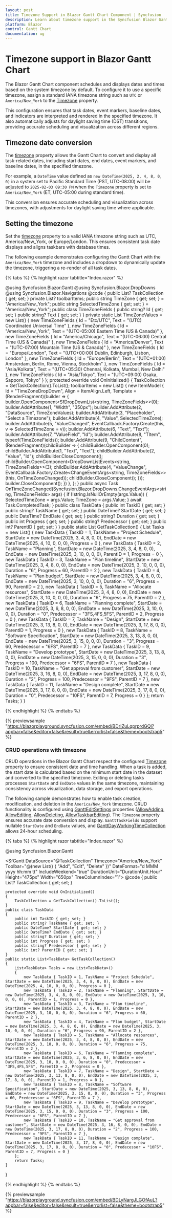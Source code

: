 ```yaml
---
layout: post
title: Timezone Support in Blazor Gantt Chart Component | Syncfusion
description: Learn about timezone support in the Syncfusion Blazor Gantt Chart, including configuration and behavior details.
platform: Blazor
control: Gantt Chart
documentation: ug
---
```


# Timezone support in Blazor Gantt Chart

The Blazor Gantt Chart component schedules and displays dates and times based on the system timezone by default. To configure it to use a specific timezone, assign a standard IANA timezone string such as `UTC` or `America/New_York` to the [Timezone](https://help.syncfusion.com/cr/blazor/Syncfusion.Blazor.Gantt.SfGantt-1.html#Syncfusion_Blazor_Gantt_SfGantt_1_Timezone) property.

This configuration ensures that task dates, event markers, baseline dates, and indicators are interpreted and rendered in the specified timezone. It also automatically adjusts for daylight saving time (DST) transitions, providing accurate scheduling and visualization across different regions.

## Timezone date conversion

The [timezone](https://help.syncfusion.com/cr/blazor/Syncfusion.Blazor.Gantt.SfGantt-1.html#Syncfusion_Blazor_Gantt_SfGantt_1_Timezone) property allows the Gantt Chart to convert and display all task-related dates, including start dates, end dates, event markers, and baseline dates, in the specified timezone.

For example, a `DateTime` value defined as `new DateTime(2025, 2, 4, 8, 0, 0)` in a system set to Pacific Standard Time (PST, UTC-08:00) will be adjusted to `2025-02-03 09:30 PM` when the `Timezone` property is set to `America/New_York` (ET, UTC-05:00 during standard time).

This conversion ensures accurate scheduling and visualization across timezones, with adjustments for daylight saving time where applicable.

## Setting the timezone

Set the [timezone](https://help.syncfusion.com/cr/blazor/Syncfusion.Blazor.Gantt.SfGantt-1.html#Syncfusion_Blazor_Gantt_SfGantt_1_Timezone) property to a valid IANA timezone string such as UTC, America/New_York, or Europe/London. This ensures consistent task date displays and aligns taskbars with database times.

The following example demonstrates configuring the Gantt Chart with the `America/New_York` timezone and includes a dropdown to dynamically update the timezone, triggering a re-render of all task dates.

{% tabs %}
{% highlight razor tabtitle="Index.razor" %}

@using Syncfusion.Blazor.Gantt
@using Syncfusion.Blazor.DropDowns
@using Syncfusion.Blazor.Navigations
<SfGantt DataSource="@TaskCollection" Toolbar="@toolbarItems" DateFormat="d MMM yyyy hh:mm tt" IncludeWeekend="true" DurationUnit="DurationUnit.Hour" Height="475px" Width="650px" Timezone="@TimeZone"
         TreeColumnIndex="1">
    <GanttTaskFields Id="TaskID" Name="TaskName" StartDate="StartDate" EndDate="EndDate" Duration="Duration" Progress="Progress"
                     Dependency="Predecessor" ParentID="ParentID"></GanttTaskFields>
    <GanttDayWorkingTimeCollection>
        <GanttDayWorkingTime From="0" To="23"></GanttDayWorkingTime>
    </GanttDayWorkingTimeCollection>
    <GanttTimelineSettings TimelineUnitSize="40">
        <GanttTopTierSettings Unit="TimelineViewMode.Day" Format="MMM dd, yyyy"></GanttTopTierSettings>
        <GanttBottomTierSettings Unit="TimelineViewMode.Hour" Count="1" Format="hh:mm"></GanttBottomTierSettings>
    </GanttTimelineSettings>
</SfGantt>
@code {
    public List<TaskData>? TaskCollection { get; set; }
    private List<Object>? toolbarItems;
    public string TimeZone { get; set; } = "America/New_York";
    public string SelectedTimeZone { get; set; } = "America/New_York";
    public class TimeZoneFields
    {
        public string? Id { get; set; }
        public string? Text { get; set; }
    }
    private static List<TimeZoneFields> TimeZoneValues = new List<TimeZoneFields>()
    {
        new TimeZoneFields { Id = "Etc/UTC", Text = "(UTC) Coordinated Universal Time" },
        new TimeZoneFields { Id = "America/New_York", Text = "(UTC-05:00) Eastern Time (US & Canada)" },
        new TimeZoneFields { Id = "America/Chicago", Text = "(UTC-06:00) Central Time (US & Canada)" },
        new TimeZoneFields { Id = "America/Denver", Text = "(UTC-07:00) Mountain Time (US & Canada)" },
        new TimeZoneFields { Id = "Europe/London", Text = "(UTC+00:00) Dublin, Edinburgh, Lisbon, London" },
        new TimeZoneFields { Id = "Europe/Berlin", Text = "(UTC+01:00) Amsterdam, Berlin, Rome, Vienna, Stockholm" },
        new TimeZoneFields { Id = "Asia/Kolkata", Text = "(UTC+05:30) Chennai, Kolkata, Mumbai, New Delhi" },
        new TimeZoneFields { Id = "Asia/Tokyo", Text = "(UTC+09:00) Osaka, Sapporo, Tokyo" }
    };
    protected override void OnInitialized()
    {
        TaskCollection = GetTaskCollection().ToList();
        toolbarItems = new List<object>()
        {
            new ItemModel
            {
                Id = "TimeZoneDropDown",
                Align = ItemAlign.Left,
                Template = (RenderFragment)(builder =>
                {
                    builder.OpenComponent<SfDropDownList<string, TimeZoneFields>>(0);
                    builder.AddAttribute(1, "Width", "350px");
                    builder.AddAttribute(2, "DataSource", TimeZoneValues);
                    builder.AddAttribute(3, "Placeholder", "Select a Timezone");
                    builder.AddAttribute(4, "Value", SelectedTimeZone);
                    builder.AddAttribute(5, "ValueChanged", EventCallback.Factory.Create<string>(this, v => SelectedTimeZone = v));
                    builder.AddAttribute(6, "Text", "Text");
                    builder.AddAttribute(7, "ValueField", "Id");
                    builder.AddAttribute(8, "TItem", typeof(TimeZoneFields));
                    builder.AddAttribute(9, "ChildContent", (RenderFragment)(childBuilder =>
                    {
                        childBuilder.OpenComponent<DropDownListFieldSettings>(0);
                        childBuilder.AddAttribute(1, "Text", "Text");
                        childBuilder.AddAttribute(2, "Value", "Id");
                        childBuilder.CloseComponent();
                        childBuilder.OpenComponent<DropDownListEvents<string, TimeZoneFields>>(3);
                        childBuilder.AddAttribute(4, "ValueChange", EventCallback.Factory.Create<ChangeEventArgs<string, TimeZoneFields>>(this, OnTimeZoneChanged));
                        childBuilder.CloseComponent();
                    }));
                    builder.CloseComponent();
                })
            },
        };
    }
    public async Task OnTimeZoneChanged(Syncfusion.Blazor.DropDowns.ChangeEventArgs<string, TimeZoneFields> args)
    {
        if (!string.IsNullOrEmpty(args.Value))
        {
            SelectedTimeZone = args.Value;
            TimeZone = args.Value;
        }
        await Task.CompletedTask;
    }
    public class TaskData
    {
        public int TaskID { get; set; }
        public string? TaskName { get; set; }
        public DateTime? StartDate { get; set; }
        public DateTime? EndDate { get; set; }
        public string? Duration { get; set; }
        public int Progress { get; set; }
        public string? Predecessor { get; set; }
        public int? ParentID { get; set; }
    }
    public static List<TaskData> GetTaskCollection()
    {
        List<TaskData> Tasks = new List<TaskData>()
        {
            new TaskData { TaskID = 1, TaskName = "Project Schedule", StartDate = new DateTime(2025, 3, 4, 8, 0, 0), EndDate = new DateTime(2025, 4, 10, 0, 0, 0), Progress = 0 },
            new TaskData { TaskID = 2, TaskName = "Planning", StartDate = new DateTime(2025, 3, 4, 8, 0, 0), EndDate = new DateTime(2025, 3, 10, 0, 0, 0), ParentID = 1, Progress = 0 },
            new TaskData { TaskID = 3, TaskName = "Plan timeline", StartDate = new DateTime(2025, 3, 4, 8, 0, 0), EndDate = new DateTime(2025, 3, 10, 0, 0, 0), Duration = "6", Progress = 60, ParentID = 2 },
            new TaskData { TaskID = 4, TaskName = "Plan budget", StartDate = new DateTime(2025, 3, 4, 8, 0, 0), EndDate = new DateTime(2025, 3, 10, 0, 0, 0), Duration = "6", Progress = 90, ParentID = 2 },
            new TaskData { TaskID = 5, TaskName = "Allocate resources", StartDate = new DateTime(2025, 3, 4, 8, 0, 0), EndDate = new DateTime(2025, 3, 10, 0, 0, 0), Duration = "6", Progress = 75, ParentID = 2 },
            new TaskData { TaskID = 6, TaskName = "Planning complete", StartDate = new DateTime(2025, 3, 6, 8, 0, 0), EndDate = new DateTime(2025, 3, 10, 0, 0, 0), Duration = "0", Predecessor = "3FS,4FS,5FS", ParentID = 2, Progress = 0 },
            new TaskData { TaskID = 7, TaskName = "Design", StartDate = new DateTime(2025, 3, 13, 8, 0, 0), EndDate = new DateTime(2025, 3, 17, 8, 0, 0), ParentID = 1, Progress = 0 },
            new TaskData { TaskID = 8, TaskName = "Software Specification", StartDate = new DateTime(2025, 3, 13, 8, 0, 0), EndDate = new DateTime(2025, 3, 15, 0, 0, 0), Duration = "3", Progress = 60, Predecessor = "6FS", ParentID = 7 },
            new TaskData { TaskID = 9, TaskName = "Develop prototype", StartDate = new DateTime(2025, 3, 13, 8, 0, 0), EndDate = new DateTime(2025, 3, 15, 0, 0, 0), Duration = "3", Progress = 100, Predecessor = "6FS", ParentID = 7 },
            new TaskData { TaskID = 10, TaskName = "Get approval from customer", StartDate = new DateTime(2025, 3, 16, 8, 0, 0), EndDate = new DateTime(2025, 3, 17, 8, 0, 0), Duration = "2", Progress = 100, Predecessor = "9FS", ParentID = 7 },
            new TaskData { TaskID = 11, TaskName = "Design complete", StartDate = new DateTime(2025, 3, 17, 8, 0, 0), EndDate = new DateTime(2025, 3, 17, 8, 0, 0), Duration = "0", Predecessor = "10FS", ParentID = 7, Progress = 0 }
        };
        return Tasks;
    }
}

{% endhighlight %}
{% endtabs %}

{% previewsample "https://blazorplayground.syncfusion.com/embed/BDrIZuLqprprdGQl?appbar=false&editor=false&result=true&errorlist=false&theme=bootstrap5" %}

### CRUD operations with timezone

CRUD operations in the Blazor Gantt Chart respect the configured [Timezone](https://help.syncfusion.com/cr/blazor/Syncfusion.Blazor.Gantt.SfGantt-1.html#Syncfusion_Blazor_Gantt_SfGantt_1_Timezone) property to ensure consistent date and time handling. When a task is added, the start date is calculated based on the minimum start date in the dataset and converted to the specified timezone. Editing or deleting tasks processes `StartDate` and `EndDate` values in the same timezone, maintaining consistency across visualization, data storage, and export operations.

The following sample demonstrates how to enable task creation, modification, and deletion in the `America/New_York` timezone. CRUD functionality is configured using [GanttEditSettings](https://help.syncfusion.com/cr/blazor/Syncfusion.Blazor.Gantt.GanttEditSettings.html) properties ([AllowAdding](https://help.syncfusion.com/cr/blazor/Syncfusion.Blazor.Gantt.GanttEditSettings.html#Syncfusion_Blazor_Gantt_GanttEditSettings_AllowAdding), [AllowEditing](https://help.syncfusion.com/cr/blazor/Syncfusion.Blazor.Gantt.GanttEditSettings.html#Syncfusion_Blazor_Gantt_GanttEditSettings_AllowEditing), [AllowDeleting](https://help.syncfusion.com/cr/blazor/Syncfusion.Blazor.Gantt.GanttEditSettings.html#Syncfusion_Blazor_Gantt_GanttEditSettings_AllowDeleting), [AllowTaskbarEditing](https://help.syncfusion.com/cr/blazor/Syncfusion.Blazor.Gantt.GanttEditSettings.html#Syncfusion_Blazor_Gantt_GanttEditSettings_AllowTaskbarEditing)). The `Timezone` property ensures accurate date conversion and display. `GanttTaskFields` support nullable `StartDate` and `EndDate` values, and [GanttDayWorkingTimeCollection](https://help.syncfusion.com/cr/blazor/Syncfusion.Blazor.Gantt.GanttDayWorkingTimeCollection.html) allows 24-hour scheduling.

{% tabs %}
{% highlight razor tabtitle="Index.razor" %}

@using Syncfusion.Blazor.Gantt

<SfGantt DataSource="@TaskCollection" Timezone="America/New_York" Toolbar="@(new List<string>() { "Add", "Edit", "Delete" })" DateFormat="d MMM yyyy hh:mm tt" IncludeWeekend="true" DurationUnit="DurationUnit.Hour" Height="475px" Width="650px"
         TreeColumnIndex="1">
    <GanttTaskFields Id="TaskID" Name="TaskName" StartDate="StartDate" EndDate="EndDate" Duration="Duration" Progress="Progress"
                     Dependency="Predecessor" ParentID="ParentID"></GanttTaskFields>
    <GanttDayWorkingTimeCollection>
        <GanttDayWorkingTime From="0" To="23"></GanttDayWorkingTime>
    </GanttDayWorkingTimeCollection>
    <GanttEditSettings AllowAdding="true" AllowDeleting="true" AllowEditing="true" AllowTaskbarEditing="true"></GanttEditSettings>
    <GanttTimelineSettings TimelineUnitSize="40">
        <GanttTopTierSettings Unit="TimelineViewMode.Day" Format="MMM dd, yyyy"></GanttTopTierSettings>
        <GanttBottomTierSettings Unit="TimelineViewMode.Hour" Count="1" Format="hh:mm"></GanttBottomTierSettings>
    </GanttTimelineSettings>
</SfGantt>
@code {
    public List<TaskData>? TaskCollection { get; set; }
    
    protected override void OnInitialized()
    {
        TaskCollection = GetTaskCollection().ToList();
    }
    public class TaskData
    {
        public int TaskID { get; set; }
        public string? TaskName { get; set; }
        public DateTime? StartDate { get; set; }
        public DateTime? EndDate { get; set; }
        public string? Duration { get; set; }
        public int Progress { get; set; }
        public string? Predecessor { get; set; }
        public int? ParentID { get; set; }
    }
    public static List<TaskData> GetTaskCollection()
    {
        List<TaskData> Tasks = new List<TaskData>()
        {
            new TaskData { TaskID = 1, TaskName = "Project Schedule", StartDate = new DateTime(2025, 3, 4, 8, 0, 0), EndDate = new DateTime(2025, 4, 10, 0, 0, 0), Progress = 0 },
            new TaskData { TaskID = 2, TaskName = "Planning", StartDate = new DateTime(2025, 3, 4, 8, 0, 0), EndDate = new DateTime(2025, 3, 10, 0, 0, 0), ParentID = 1, Progress = 0 },
            new TaskData { TaskID = 3, TaskName = "Plan timeline", StartDate = new DateTime(2025, 3, 4, 8, 0, 0), EndDate = new DateTime(2025, 3, 10, 0, 0, 0), Duration = "6", Progress = 60, ParentID = 2 },
            new TaskData { TaskID = 4, TaskName = "Plan budget", StartDate = new DateTime(2025, 3, 4, 8, 0, 0), EndDate = new DateTime(2025, 3, 10, 0, 0, 0), Duration = "6", Progress = 90, ParentID = 2 },
            new TaskData { TaskID = 5, TaskName = "Allocate resources", StartDate = new DateTime(2025, 3, 4, 8, 0, 0), EndDate = new DateTime(2025, 3, 10, 0, 0, 0), Duration = "6", Progress = 75, ParentID = 2 },
            new TaskData { TaskID = 6, TaskName = "Planning complete", StartDate = new DateTime(2025, 3, 6, 8, 0, 0), EndDate = new DateTime(2025, 3, 10, 0, 0, 0), Duration = "0", Predecessor = "3FS,4FS,5FS", ParentID = 2, Progress = 0 },
            new TaskData { TaskID = 7, TaskName = "Design", StartDate = new DateTime(2025, 3, 13, 8, 0, 0), EndDate = new DateTime(2025, 3, 17, 8, 0, 0), ParentID = 1, Progress = 0 },
            new TaskData { TaskID = 8, TaskName = "Software Specification", StartDate = new DateTime(2025, 3, 13, 8, 0, 0), EndDate = new DateTime(2025, 3, 15, 0, 0, 0), Duration = "3", Progress = 60, Predecessor = "6FS", ParentID = 7 },
            new TaskData { TaskID = 9, TaskName = "Develop prototype", StartDate = new DateTime(2025, 3, 13, 8, 0, 0), EndDate = new DateTime(2025, 3, 15, 0, 0, 0), Duration = "3", Progress = 100, Predecessor = "6FS", ParentID = 7 },
            new TaskData { TaskID = 10, TaskName = "Get approval from customer", StartDate = new DateTime(2025, 3, 16, 8, 0, 0), EndDate = new DateTime(2025, 3, 17, 8, 0, 0), Duration = "2", Progress = 100, Predecessor = "9FS", ParentID = 7 },
            new TaskData { TaskID = 11, TaskName = "Design complete", StartDate = new DateTime(2025, 3, 17, 8, 0, 0), EndDate = new DateTime(2025, 3, 17, 8, 0, 0), Duration = "0", Predecessor = "10FS", ParentID = 7, Progress = 0 }
        };
        return Tasks;
    }
}

{% endhighlight %}
{% endtabs %}

{% previewsample "https://blazorplayground.syncfusion.com/embed/BDLyNargJLGOfAuL?appbar=false&editor=false&result=true&errorlist=false&theme=bootstrap5" %}